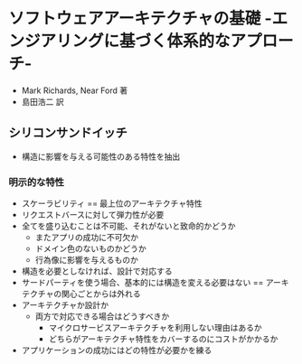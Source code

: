 # ソフトウェアアーキテクチャの基礎 -エンジアリングに基づく体系的なアプローチ-
- Mark Richards, Near Ford 著
- 島田浩二 訳

## シリコンサンドイッチ
- 構造に影響を与える可能性のある特性を抽出

### 明示的な特性
- スケーラビリティ == 最上位のアーキテクチャ特性
- リクエストバースに対して弾力性が必要
- 全てを盛り込むことは不可能、それがないと致命的かどうか
  - またアプリの成功に不可欠か
  - ドメイン色のないものかどうか
  - 行為像に影響を与えるものか
- 構造を必要としなければ、設計で対応する
- サードパーティを使う場合、基本的には構造を変える必要はない == アーキテクチャの関心ごとからは外れる
- アーキテクチャか設計か
  - 両方で対応できる場合はどうすべきか
    - マイクロサービスアーキテクチャを利用しない理由はあるか
    - どちらがアーキテクチャ特性をカバーするのにコストがかかるか
- アプリケーションの成功にはどの特性が必要かを練る